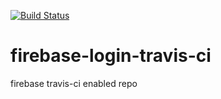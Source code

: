 [![Build Status](https://travis-ci.org/bongani-m/firebase-login-travis-ci.svg?branch=master)](https://travis-ci.org/bongani-m/firebase-login-travis-ci)
# firebase-login-travis-ci
firebase travis-ci enabled repo
